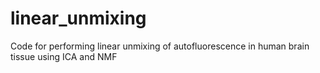 # linear_unmixing
Code for performing linear unmixing of autofluorescence in human brain tissue using ICA and NMF
